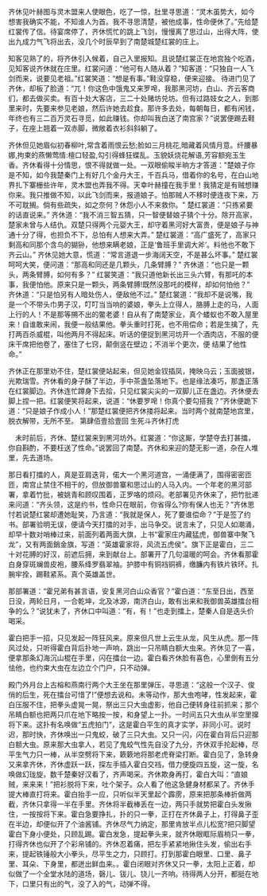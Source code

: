 齐休见叶赫图与灵木盟来人使眼色，吃了一惊，肚里寻思道：“灵木虽势大，如今想害我确实不能，不知谁人为首。我不寻思清楚，被他成事，性命便休了。”先给楚红裳传了信。待宴席停了，齐休慌忙的跳上飞剑，慢慢离了思过山，出得大阵，使出九成力气飞将出去，没几个时辰早到了南楚城楚红裳的庄上。

知客见熟了的，将齐休引入候着，自己入里报知。且说楚红裳正在地宫独个吃酒，见知客说齐休就在庄里。红裳问道：“他可有人随从着？”知客道：“只独自一人飞剑而来，说要见老祖。”红裳笑道：“想是有事。”鞋没穿稳，便来迎接。
待进门见了齐休，却板了脸道：“兀！你这色中饿鬼又来罗唣，我那黑河坊，白山、齐云客商们，都去做买卖。有百十处大客店，三二十处赌坊兑坊。但有过路妓女之人，到那里来时，先要来参见老娘，然后许她去趁食。那许多去处，每朝每日，都有闲钱，年终也有三二百万灵石寻觅，如此赚钱。你却叫我白送了南宫家？”说罢便踢去鞋子，在座上翘着一双赤脚，微敞着衣衫斜斜躺了。

齐休但见她眉似初春柳叶,常含着雨恨云愁;脸如三月桃花,暗藏着风情月意。纤腰暴娜,拘束的燕懒莺情:檀口轻盈,勾引得蜂狂蝶乱。玉貌妖烧花解语,芳容额宛玉生香。齐休看得十分情思，恨不得就做一处。一双眼偷睃半晌方才答道："楚娘子你是不知，如今我楚秦门上有好几个金丹大王，千百兵马，借着你的名号，在白山地界扎下寨栅些许年，灵木盟也弄我不得。天幸叶赫撞在我手里！我猜定是有贼想赚你来。我只推做不知，以此飞剑而来，报道娘子。怕那贼人不移时便连夜下来，万不可耽搁。倘有些疏失，如之奈何？休怨小人不来救你。"
楚红裳道：“只拣紧要的话直说来。”
齐休道：“我不消三智五猜，只一智便替娘子猜个十分。除开高家，楚家未曾与人结仇。双楚只得两个元婴大王，却守着黑河好大富贵，便是娘子与神通十分了得，也担负不下，总怕有人想来大弄。”
楚红裳道：“高广盛死了，高家只剩高和同那个含鸟的猢狲，他想来瞒老娘，正是‘鲁班手里调大斧’。料他也不敢下齐云山。”
齐休见她大意，慌道：“常言道退一步海阔天空，不是甚么坏事。”
楚红裳呵呵大笑，便问道：“那高和同还是几颗头，几条臂膊？”
齐休道：“也只是一颗头，两条臂膊，如何有多？”
红裳笑道：“我只道他新长出三头六臂，有那吒的本事，我便怕他。原来只是一颗头，两条臂膊!既然没那吒的模样，却如何怕他？”
齐休道：“只是怕另有人暗处伤人，便敌他不过。”
楚红裳道：“我却不是说嘴，我是一个不带头巾男子汉，叮叮当当响的婆娘，拳头上立得人，胳膊上走的马，人面上行的人！不是那等搠不出的鳖老婆！自从有了南楚家业，真个蝼蚁也不敢入屋里来！自谁敢来闹，我便一般结果他。拳头重时打死，也不用偿命；若是生擒了，先打两百杀威棍，叫他两月不得起床。听话的便捉到黑河坊开一个酒肉店，不服的便床干席把他卷了，塞住了七窍，颠倒竖在壁边；不消半个更次，便
结果了他性命。”

齐休正在那里劝不住，楚红裳便站起来，但见她金钗插凤，掩映乌云；玉面披银，光欺瑞雪。齐休看的身子酥了半边，手中茶盏坠落地下。也是缘法凑巧，那盏正落在红裳脚边。齐休连忙蹲身下去拾，只见红裳尖尖的一双脚儿正在盏边。齐休便去脚上捏一把。红裳便笑将起来，说道：“休要罗唣！你真个要勾搭我？”齐休便跪下道：“只是娘子作成小人！”那楚红裳便把齐休搂将起来。当时两个就南楚地宫里，脱衣解带，无所不至。
第肆佰壹拾壹回 生死斗齐休打虎

　未时前后，齐休、楚红裳来到黑河坊外。红裳道：“你这厮，学楚夺去打甚擂，你自斟酌，不要枉送了性命。”说罢回了南楚。齐休和来迎的楚无影一道，杂在人堆里，先去道场。

那日看打擂的人，真是亚肩迭背，偌大一个黑河道宫，一涌便满了，围得密密匝匝，南宫止禁住不相干的，但放御兽寨和思过山的人马入内。一个年老的黑河部署，拿着竹批，被姚青和顾叹围着，正罗咯的烦闷。老部署见齐休来了，把竹批递来问道：“齐头领，这是约书，性命只在眼前，你省得么?你有保人也无？”齐休思忖若说楚红裳却遭她耻笑，乃言道：“我就是保人，死了要谁偿命？”于是签了约书。部署验明无误，便请今天打擂的对手，出马争交。说言未了，只见人如潮涌，却早十数对哨棒过来，前面列着两面大旗，上书“霍家庄内藏猛虎，御兽寨中聚飞龙”，又有两面銷金旗，写道：“英雄霍家将，风流五虎侯”。旗下正是霍白，三二十对花膊的好汉，前遮后拥，来到献台上。部署开了几句温暖的呵会。齐休看那霍白身穿斑斓兽皮袍，腰系绛罗翡翠袖。护膝中有铜裆铜裤，缴臁内有铁片铁环。扎腕牢拴，踢鞋紧系。真个英雄盖世。

那部署道：“霍兄弟有甚言语，安复黑河白山众香官？”霍白道：“东至日出，西至日没，两轮日月，一合乾坤，北及冰源，南济白山，敢有出来和我御兽英雄擂台相争的么？”说犹未了，齐休口中叫道：“有，有！”也走到擂上，楚秦人自是迭头价喝采。

霍白把手一招，只见发起一阵狂风来。原来但凡世上云生从龙，风生从虎。那一阵风过处，只听得霍白背后扑地一声响，跳出一只吊睛白额大虫来。齐休见了一喜，便拿那条幻海沉山棍在手里，闪在擂台一边。霍白看齐休脸有喜色，心里倒有五分怯他，也约束大虫在左边立个门户，只不动弹。

殿门外月台上古榕和燕南行两个大王坐在那里弹压，寻思道：“这般一个汉子、俊俏的后生，死在擂台可惜了!”便想去说和。未等动作，那大虫咆哮，性发起来，霍白压服不住，把拳头虚晃一晃，祭出三只大虫虚影，他自己便转身往前抓来；那个吊睛白额也把两只爪在地下略按一按，和身望上一扑。一时间五只大虫从半空里撺将下来。这扑有名唤做“五虎拍门”，这是霍白平生的真才实学，非同小可。说时迟，那时快，齐休唤出一只鬼蛟，破了三只大虫。又只一闪，闪在霍白背后只迎那白额大虫。原来那大虫拿人，若见了鬼蛟气性先自没了九分，齐休双手抡起棒，尽平生气力只一棒，从半空劈将下来，簌簌地将那老虎脊梁打断。霍白见了，急转身又来拿齐休，齐休虚跃一跃，探左手插入霍白交裆，借力便旋四五旋，这一旋，名唤做幻珑旋，数千楚秦好汉看了，齐声喝采。齐休欺身再打，霍白大叫：“直娘贼，来来来！”把衫脱将下来，吐个架子。众人看了他这急健身材都呆了。齐休手提大棒直打将来。霍白抬手一应，只听似半天里起个霹雳，原来把那条棒折做两截，齐休只拿得一半在手里。齐休将半截棒丢在一边，两只手就势把霍白头发揪住，一按按将下来。霍白急要挣扎，扑的只一拳，正打在齐休鼻子上，打得鼻子歪在半边，却便似开了个油酱铺。齐休尽气力纳定，那里肯放半点儿松宽?把只脚望霍白下身小便处，只顾乱踢。霍白发急，提起拳头来，就齐休眼眶际眉梢只一拳，打得齐休也似开了个彩帛铺的。齐休忍着痛，把左手紧紧地揪住头发，偷出右手来，提起铁锤般大小拳头，尽平生之力，只顾打。打到那霍白眼里、口里、鼻子里、耳朵、下身里，都迸出鲜血来。。霍白闭眼对齐休又只一拳，太阳上正着，却似做了一个全堂水陆的道场，磬儿、钹儿、铙儿一齐响。待得两人分开，都挺在地下，口里只有出的气，没了入的气，动弹不得。
